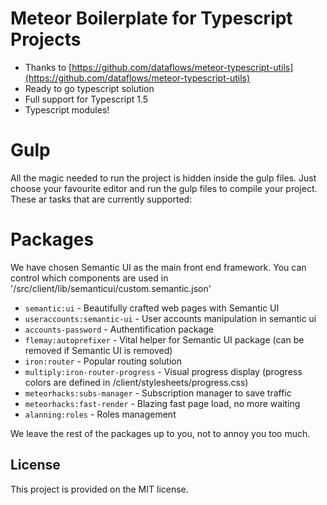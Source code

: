 # Meteor Boilerplate for Typescript Projects

* Thanks to [https://github.com/dataflows/meteor-typescript-utils](https://github.com/dataflows/meteor-typescript-utils)
* Ready to go typescript solution
* Full support for Typescript 1.5 
* Typescript modules!


# Gulp

All the magic needed to run the project is hidden inside the gulp files.
Just choose your favourite editor and run the gulp files to compile your project.
These ar tasks that are currently supported:

# Packages

We have chosen Semantic UI as the main front end framework. 
You can control which components are used in '/src/client/lib/semanticui/custom.semantic.json'

* `semantic:ui` - Beautifully crafted web pages with Semantic UI
* `useraccounts:semantic-ui` - User accounts manipulation in semantic ui
* `accounts-password` - Authentification package
* `flemay:autoprefixer` - Vital helper for Semantic UI package (can be removed if Semantic UI is removed)
* `iron:router` - Popular routing solution
* `multiply:iron-router-progress` - Visual progress display (progress colors are defined in /client/stylesheets/progress.css)
* `meteorhacks:subs-manager` - Subscription manager to save traffic
* `meteorhacks:fast-render` - Blazing fast page load, no more waiting
* `alanning:roles` - Roles management

We leave the rest of the packages up to you, not to annoy you too much.

## License
This project is provided on the MIT license.
